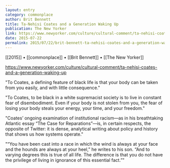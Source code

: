 ```yaml
---
layout: entry
category: commonplace
author: Brit Bennett
title: Ta-Nehisi Coates and a Generation Waking Up
publication: The New Yorker
link: https://www.newyorker.com/culture/cultural-comment/ta-nehisi-coates-and-a-generation-waking-up
date: 2015-07-22
permalink: 2015/07/22/brit-bennett-ta-nehisi-coates-and-a-generation-waking-up
---
```


[[2015]] • [[commonplace]] • [[Brit Bennett]] • [[The New Yorker]]

https://www.newyorker.com/culture/cultural-comment/ta-nehisi-coates-and-a-generation-waking-up

"To Coates, a defining feature of black life is that your body can be taken from you easily, and with little consequence."
 
"To Coates, to be black in a white supremacist society is to live in constant fear of disembodiment. Even if your body is not stolen from you, the fear of losing your body steals your energy, your time, and your freedom."
 
"Coates’ ongoing examination of institutional racism—as in his breathtaking Atlantic essay “The Case for Reparations”—is, in certain respects, the opposite of Twitter: it is dense, analytical writing about policy and history that shows us how systems operate."

"“You have been cast into a race in which the wind is always at your face and the hounds are always at your heel,” he writes to his son. “And to varying degrees this is true of all life. The difference is that you do not have the privilege of living in ignorance of this essential fact.”" 
